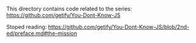 


This directory contains code related to the series:
https://github.com/getify/You-Dont-Know-JS


Stoped reading:
https://github.com/getify/You-Dont-Know-JS/blob/2nd-ed/preface.md#the-mission


